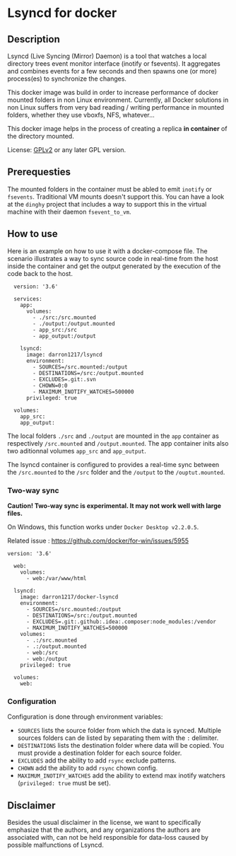 Lsyncd for docker 
======================================
Description
-----------
Lsyncd (Live Syncing (Mirror) Daemon) is a tool that watches a local directory trees event monitor interface (inotify or fsevents).
It aggregates and combines events for a few seconds and then spawns one (or more) process(es) to synchronize the changes. 

This docker image was build in order to increase performance of docker mounted folders in non Linux environment. Currently, all Docker solutions in non Linux
suffers from very bad reading / writing performance in mounted folders, whether they use vboxfs, NFS, whatever...

This docker image helps in the process of creating a replica **in container** of the directory mounted.

License: [GPLv2](http://www.fsf.org/licensing/licenses/info/GPLv2.html) or any later GPL version.

Prerequesties
-------------

The mounted folders in the container must be abled to emit `inotify` or `fsevents`. Traditional VM mounts doesn't support this. You can have a look at
the `dinghy` project that includes a way to support this in the virtual machine with their daemon `fsevent_to_vm`.

How to use
-----------

Here is an example on how to use it with a docker-compose file. The scenario illustrates a way to sync source code in real-time from the host inside
the container and get the output generated by the execution of the code back to the host.
```
  version: '3.6'
  
  services:
    app:
      volumes:
        - ./src:/src.mounted
        - ./output:/output.mounted
        - app_src:/src
        - app_output:/output
  
    lsyncd:
      image: darron1217/lsyncd
      environment:
        - SOURCES=/src.mounted:/output
        - DESTINATIONS=/src:/output.mounted
        - EXCLUDES=.git:.svn
        - CHOWN=0:0
        - MAXIMUM_INOTIFY_WATCHES=500000
      privileged: true

  volumes:
    app_src:
    app_output:
```
        
The local folders `./src` and `./output` are mounted in the `app` container as respectively `/src.mounted` and `/output.mounted`. 
The app container inits also two aditionnal volumes `app_src` and `app_output`.
 
The lsyncd container is configured to provides a real-time sync between the `/src.mounted` to the `/src` folder and the `/output` to
the `/ouptut.mounted`.

### Two-way sync

**Caution! Two-way sync is experimental. It may not work well with large files.**

On Windows, this function works under `Docker Desktop v2.2.0.5`.

Related issue : https://github.com/docker/for-win/issues/5955
```
version: '3.6'

  web:
    volumes:
      - web:/var/www/html

  lsyncd:
    image: darron1217/docker-lsyncd
    environment:
      - SOURCES=/src.mounted:/output
      - DESTINATIONS=/src:/output.mounted
      - EXCLUDES=.git:.github:.idea:.composer:node_modules:/vendor
      - MAXIMUM_INOTIFY_WATCHES=500000
    volumes:
      - .:/src.mounted
      - .:/output.mounted
      - web:/src
      - web:/output
    privileged: true

  volumes:
    web:
```

### Configuration

Configuration is done through environment variables:

- `SOURCES` lists the source folder from which the data is synced. Multiple sources folders can de listed by separating them with the `:` delimiter.
- `DESTINATIONS` lists the destination folder where data will be copied. You must provide a destination folder for each source folder.
- `EXCLUDES` add the ability to add `rsync` exclude patterns.
- `CHOWN` add the ability to add `rsync` chown config.
- `MAXIMUM_INOTIFY_WATCHES` add the ability to extend max inotify watchers (`privileged: true` must be set).

Disclaimer
----------
Besides the usual disclaimer in the license, we want to specifically emphasize that the authors, and any organizations the authors are associated with, can not be held responsible for data-loss caused by possible malfunctions of Lsyncd.
